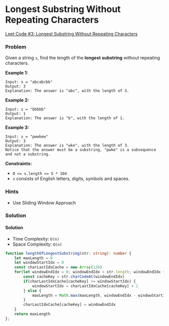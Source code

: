 # Longest Substring Without Repeating Characters

[Leet Code #3: Longest Substring Without Repeating Characters](https://leetcode.com/problems/longest-substring-without-repeating-characters/)

### Problem

Given a string `s`, find the length of the **longest substring** without repeating characters.

&#x20;

**Example 1:**

```
Input: s = "abcabcbb"
Output: 3
Explanation: The answer is "abc", with the length of 3.
```

**Example 2:**

```
Input: s = "bbbbb"
Output: 1
Explanation: The answer is "b", with the length of 1.
```

**Example 3:**

```
Input: s = "pwwkew"
Output: 3
Explanation: The answer is "wke", with the length of 3.
Notice that the answer must be a substring, "pwke" is a subsequence and not a substring.
```

&#x20;

**Constraints:**

* `0 <= s.length <= 5 * 104`
* `s` consists of English letters, digits, symbols and spaces.

### Hints

* Use Sliding Window Approach

### Solution

#### Solution

* Time Complexity: `O(n)`
* Space Complexity: `O(n)`

```typescript
function lengthOfLongestSubstring(str: string): number {
    let maxLength = 0
    let windowStartIdx = 0
    const charLastIdxCache = new Array(128)
    for(let windowEndIdx = 0; windowEndIdx < str.length; windowEndIdx += 1) {
        const cacheKey = str.charCodeAt(windowEndIdx)
        if(charLastIdxCache[cacheKey] >= windowStartIdx) {
            windowStartIdx = charLastIdxCache[cacheKey] + 1
        } else {
            maxLength = Math.max(maxLength, windowEndIdx - windowStartIdx + 1)
        }
        charLastIdxCache[cacheKey] = windowEndIdx
    }
    return maxLength
};
```
